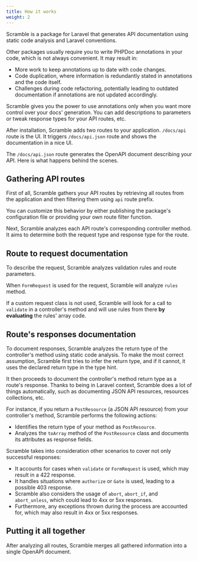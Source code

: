```yaml
---
title: How it works
weight: 2
---
```

Scramble is a package for Laravel that generates API documentation using static code analysis and Laravel conventions.

Other packages usually require you to write PHPDoc annotations in your code, which is not always convenient. It may result in:

- More work to keep annotations up to date with code changes.
- Code duplication, where information is redundantly stated in annotations and the code itself.
- Challenges during code refactoring, potentially leading to outdated documentation if annotations are not updated accordingly.

Scramble gives you the power to use annotations only when you want more control over your docs' generation. You can add descriptions to parameters or tweak response types for your API routes, etc.

After installation, Scramble adds two routes to your application. `/docs/api` route is the UI. It triggers `/docs/api.json` route and shows the documentation in a nice UI.

The `/docs/api.json` route generates the OpenAPI document describing your API. Here is what happens behind the scenes.

## Gathering API routes
First of all, Scramble gathers your API routes by retrieving all routes from the application and then filtering them using `api` route prefix.

You can customize this behavior by either publishing the package's configuration file or providing your own route filter function.

Next, Scramble analyzes each API route's corresponding controller method. It aims to determine both the request type and response type for the route.

## Route to request documentation
To describe the request, Scramble analyzes validation rules and route parameters. 

When `FormRequest` is used for the request, Scramble will analyze `rules` method. 

If a custom request class is not used, Scramble will look for a call to `validate` in a controller's method and will use rules from there **by evaluating** the rules' array code.

## Route's responses documentation
To document responses, Scramble analyzes the return type of the controller's method using static code analysis. To make the most correct assumption, Scramble first tries to infer the return type, and if it cannot, it uses the declared return type in the type hint.

It then proceeds to document the controller's method return type as a route's response. Thanks to being in Laravel context, Scramble does a lot of things automatically, such as documenting JSON API resources, resources collections, etc.

For instance, if you return a `PostResource` (a JSON API resource) from your controller's method, Scramble performs the following actions:

- Identifies the return type of your method as `PostResource`.
- Analyzes the `toArray` method of the `PostResource` class and documents its attributes as response fields.

Scramble takes into consideration other scenarios to cover not only successful responses:

- It accounts for cases when `validate` or `FormRequest` is used, which may result in a 422 response.
- It handles situations where `authorize` or `Gate` is used, leading to a possible 403 response.
- Scramble also considers the usage of `abort`, `abort_if`, and `abort_unless`, which could lead to 4xx or 5xx responses.
- Furthermore, any exceptions thrown during the process are accounted for, which may also result in 4xx or 5xx responses.

## Putting it all together
After analyzing all routes, Scramble merges all gathered information into a single OpenAPI document.
